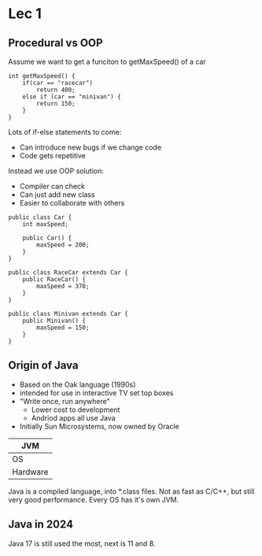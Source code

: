 # Lec 1

## Procedural vs OOP
Assume we want to get a funciton to getMaxSpeed() of a car

```
int getMaxSpeed() {
    if(car == "racecar")
        return 400;
    else if (car == "minivan") {
        return 150;
    }
}
```

Lots of if-else statements to come:
- Can introduce new bugs if we change code
- Code gets repetitive

Instead we use OOP solution:
- Compiler can check
- Can just add new class
- Easier to collaborate with others

```@Java
public class Car {
    int maxSpeed;

    public Car() {
        maxSpeed = 200;
    }
}

public class RaceCar extends Car {
    public RaceCar() {
        maxSpeed = 370;
    }
}

public class Minivan extends Car {
    public Minivan() {
        maxSpeed = 150;
    }
}
```

## Origin of Java
- Based on the Oak language (1990s)
- intended for use in interactive TV set top boxes
- "Write once, run anywhere"
  - Lower cost to development
  - Andriod apps all use Java
- Initially Sun Microsystems, now owned by Oracle

| JVM
| ---
| OS
| Hardware

Java is a compiled language, into *.class files. Not as fast as C/C++, but still very good performance. Every OS has it's own JVM.

## Java in 2024
Java 17 is still used the most, next is 11 and 8.